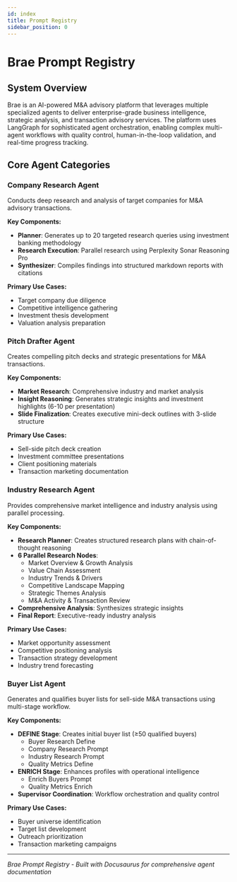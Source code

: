 ```yaml
---
id: index
title: Prompt Registry
sidebar_position: 0
---
```


# Brae Prompt Registry

## System Overview

Brae is an AI-powered M&A advisory platform that leverages multiple specialized agents to deliver enterprise-grade business intelligence, strategic analysis, and transaction advisory services. The platform uses LangGraph for sophisticated agent orchestration, enabling complex multi-agent workflows with quality control, human-in-the-loop validation, and real-time progress tracking.

## Core Agent Categories

### Company Research Agent

Conducts deep research and analysis of target companies for M&A advisory transactions.

**Key Components:**

- **Planner**: Generates up to 20 targeted research queries using investment banking methodology
- **Research Execution**: Parallel research using Perplexity Sonar Reasoning Pro
- **Synthesizer**: Compiles findings into structured markdown reports with citations

**Primary Use Cases:**

- Target company due diligence
- Competitive intelligence gathering
- Investment thesis development
- Valuation analysis preparation

### Pitch Drafter Agent

Creates compelling pitch decks and strategic presentations for M&A transactions.

**Key Components:**

- **Market Research**: Comprehensive industry and market analysis
- **Insight Reasoning**: Generates strategic insights and investment highlights (6-10 per presentation)
- **Slide Finalization**: Creates executive mini-deck outlines with 3-slide structure

**Primary Use Cases:**

- Sell-side pitch deck creation
- Investment committee presentations
- Client positioning materials
- Transaction marketing documentation

### Industry Research Agent

Provides comprehensive market intelligence and industry analysis using parallel processing.

**Key Components:**

- **Research Planner**: Creates structured research plans with chain-of-thought reasoning
- **6 Parallel Research Nodes**:
  - Market Overview & Growth Analysis
  - Value Chain Assessment
  - Industry Trends & Drivers
  - Competitive Landscape Mapping
  - Strategic Themes Analysis
  - M&A Activity & Transaction Review
- **Comprehensive Analysis**: Synthesizes strategic insights
- **Final Report**: Executive-ready industry analysis

**Primary Use Cases:**

- Market opportunity assessment
- Competitive positioning analysis
- Transaction strategy development
- Industry trend forecasting

### Buyer List Agent

Generates and qualifies buyer lists for sell-side M&A transactions using multi-stage workflow.

**Key Components:**

- **DEFINE Stage**: Creates initial buyer list (≥50 qualified buyers)
  - Buyer Research Define
  - Company Research Prompt
  - Industry Research Prompt
  - Quality Metrics Define
- **ENRICH Stage**: Enhances profiles with operational intelligence
  - Enrich Buyers Prompt
  - Quality Metrics Enrich
- **Supervisor Coordination**: Workflow orchestration and quality control

**Primary Use Cases:**

- Buyer universe identification
- Target list development
- Outreach prioritization
- Transaction marketing campaigns

---

_Brae Prompt Registry - Built with Docusaurus for comprehensive agent documentation_
